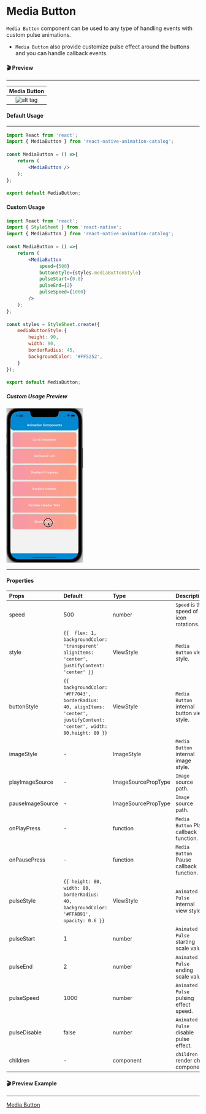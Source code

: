 # Media Button

```Media Button``` component can be used to any type of handling events with custom pulse animations. 

* ```Media Button``` also provide customize pulse effect around the buttons and you can handle callback events.

#### 🎬 Preview
----
Media Button              |
:-------------------------:|
![alt tag](/assets/MediaButton.gif)|

#### Default Usage
---
```jsx
import React from 'react';
import { MediaButton } from 'react-native-animation-catalog';

const MediaButton = () =>{
    return (
        <MediaButton />
    );
};

export default MediaButton;
```

#### Custom Usage
```jsx
import React from 'react';
import { StyleSheet } from 'react-native';
import { MediaButton } from 'react-native-animation-catalog';

const MediaButton = () =>{
    return (
        <MediaButton
            speed={500}
            buttonStyle={styles.mediaButtonStyle}
            pulseStart={0.8}
            pulseEnd={2}
            pulseSpeed={1000}
        />
    );
};

const styles = StyleSheet.create({
    mediaButtonStyle:{
        height: 90,
        width: 90,
        borderRadius: 45,
        backgroundColor: '#FF5252',
    }
});

export default MediaButton;
```

##### Custom Usage Preview
![alt tag](/assets/CustomMediaButton.gif)

---
#### Properties
Props | Default | Type | Description
:---- | :----- | :---- | :----- 
speed | 500 | number | ```Speed``` is the speed of icon rotations.
style | ```{{  flex: 1, backgroundColor: 'transparent' alignItems: 'center', justifyContent: 'center' }}``` | ViewStyle | ```Media Button``` view style.
buttonStyle | ```{{ backgroundColor: '#FF7043', borderRadius: 40, alignItems: 'center', justifyContent: 'center', width: 80,height: 80 }}``` | ViewStyle | ```Media Button``` internal button view style.
imageStyle | - | ImageStyle | ```Media Button``` internal image style.
playImageSource | - | ImageSourcePropType | ```Image``` source path.
pauseImageSource | - | ImageSourcePropType | ```Image``` source path.
onPlayPress | - | function | ```Media Button``` Play callback function.
onPausePress | - | function | ```Media Button``` Pause callback function.
pulseStyle | ```{{ height: 80, width: 80, borderRadius: 40, backgroundColor: '#FFAB91', opacity: 0.6 }}``` | ViewStyle | ```Animated Pulse``` internal view style.
pulseStart | 1 | number | ```Animated Pulse``` starting scale value.
pulseEnd | 2 | number | ```Animated Pulse``` ending scale value.
pulseSpeed | 1000 | number | ```Animated Pulse``` pulsing effect speed.
pulseDisable | false | number | ```Animated Pulse``` disable pulse effect.
children | - | component |```children``` render child component.

#### 🎬 Preview Example
----
[Media Button](/example/src/modules/MediaButton/MediaButtonScreen.tsx)